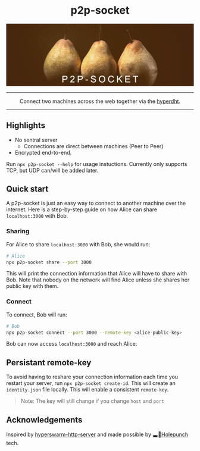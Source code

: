 <div align="center">

# p2p-socket

![Banner image of three pears](https://raw.githubusercontent.com/AndersCan/p2p-socket/main/banner.jpg)

---

Connect two machines across the web together via the [hyperdht](https://github.com/holepunchto/hyperswarm-dht).

---

</div>

## Highlights

- No sentral server
  - Connections are direct between machines (Peer to Peer)
- Encrypted end-to-end.

Run `npx p2p-socket --help` for usage instuctions. Currently only supports TCP, but UDP can/will be added later.

## Quick start

A p2p-socket is just an easy way to connect to another machine over the internet. Here is a step-by-step guide on how Alice can share `localhost:3000` with Bob.

### Sharing

For Alice to share `localhost:3000` with Bob, she would run:

```bash
# Alice
npx p2p-socket share --port 3000
```

This will print the connection information that Alice will have to share with Bob. Note that nobody on the network will find Alice unless she shares her public key with them.

### Connect

To connect, Bob will run:

```bash
# Bob
npx p2p-socket connect --port 3000 --remote-key <alice-public-key>
```

Bob can now access `localhost:3000` and reach Alice.

## Persistant remote-key

To avoid having to reshare your connection information each time you restart your server, run `npx p2p-socket create-id`. This will create an `identity.json` file locally. This will enable a consistent `remote-key`.

> Note: The key will still change if you change `host` and `port`

## Acknowledgements

Inspired by [hyperswarm-http-server](https://github.com/mafintosh/hyperswarm-http-server) and made possible by [🕳🥊Holepunch](https://holepunch.to/) tech.

